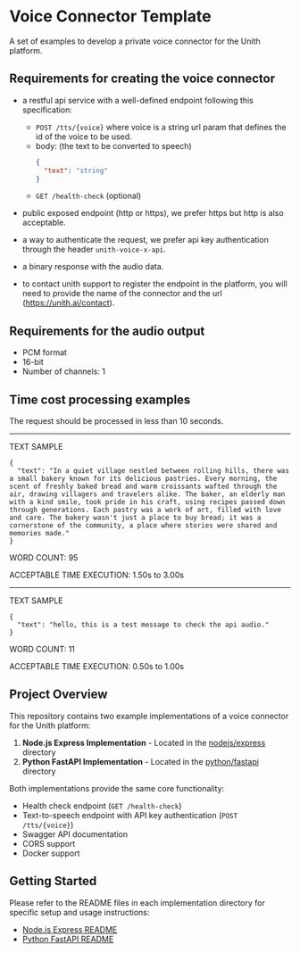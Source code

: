 # Voice Connector Template

A set of examples to develop a private voice connector for the Unith platform.

## Requirements for creating the voice connector

- a restful api service with a well-defined endpoint following this specification:
    - `POST /tts/{voice}` where voice is a string url param that defines the id of the voice to be used.
    - body: (the text to be converted to speech)
        ```json
        {
          "text": "string"
        }
        ```
    - `GET /health-check` (optional)

- public exposed endpoint (http or https), we prefer https but http is also acceptable.

- a way to authenticate the request, we prefer api key authentication through the header `unith-voice-x-api`.

- a binary response with the audio data.

- to contact unith support to register the endpoint in the platform, you will need to provide the name of the connector and the url
  (https://unith.ai/contact).

## Requirements for the audio output

- PCM format
- 16-bit
- Number of channels: 1

## Time cost processing examples

The request should be processed in less than 10 seconds.

----

TEXT SAMPLE

```
{
  "text": "In a quiet village nestled between rolling hills, there was a small bakery known for its delicious pastries. Every morning, the scent of freshly baked bread and warm croissants wafted through the air, drawing villagers and travelers alike. The baker, an elderly man with a kind smile, took pride in his craft, using recipes passed down through generations. Each pastry was a work of art, filled with love and care. The bakery wasn't just a place to buy bread; it was a cornerstone of the community, a place where stories were shared and memories made."
}
```

WORD COUNT: 95

ACCEPTABLE TIME EXECUTION: 1.50s to 3.00s

----

TEXT SAMPLE

```
{
  "text": "hello, this is a test message to check the api audio."
}
```

WORD COUNT: 11

ACCEPTABLE TIME EXECUTION: 0.50s to 1.00s

## Project Overview

This repository contains two example implementations of a voice connector for the Unith platform:

1. **Node.js Express Implementation** - Located in the [nodejs/express](./nodejs/express) directory
2. **Python FastAPI Implementation** - Located in the [python/fastapi](./python/fastapi) directory

Both implementations provide the same core functionality:

- Health check endpoint (`GET /health-check`)
- Text-to-speech endpoint with API key authentication (`POST /tts/{voice}`)
- Swagger API documentation
- CORS support
- Docker support

## Getting Started

Please refer to the README files in each implementation directory for specific setup and usage instructions:

- [Node.js Express README](./nodejs/express/README.md)
- [Python FastAPI README](./python/fastapi/README.md)


